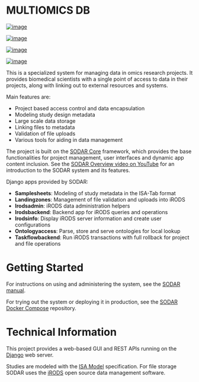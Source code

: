 # MULTIOMICS DB

[![image](https://github.com/bihealth/sodar-server/actions/workflows/build.yml/badge.svg)](https://github.com/bihealth/sodar-server/actions/workflows/build.yml)

[![image](https://coveralls.io/repos/github/bihealth/sodar-server/badge.svg?branch=main)](https://coveralls.io/github/bihealth/sodar-server?branch=main)

[![image](https://img.shields.io/badge/License-MIT-green.svg)](https://opensource.org/licenses/MIT)

[![image](https://img.shields.io/badge/code%20style-black-000000.svg)](https://github.com/ambv/black)

This is a specialized system for managing data in omics research
projects. It provides biomedical scientists with a single point of
access to data in their projects, along with linking out to external
resources and systems.

Main features are:

-   Project based access control and data encapsulation
-   Modeling study design metadata
-   Large scale data storage
-   Linking files to metadata
-   Validation of file uploads
-   Various tools for aiding in data management

The project is built on the [SODAR
Core](https://github.com/bihealth/sodar-core) framework, which provides
the base functionalities for project management, user interfaces and
dynamic app content inclusion. See the [SODAR Overview video on
YouTube](https://www.youtube.com/watch?v=LQ8foUpjnqs) for an
introduction to the SODAR system and its features.

Django apps provided by SODAR:

-   **Samplesheets**: Modeling of study metadata in the ISA-Tab format
-   **Landingzones**: Management of file validation and uploads into
    iRODS
-   **Irodsadmin**: iRODS data administration helpers
-   **Irodsbackend**: Backend app for iRODS queries and operations
-   **Irodsinfo**: Display iRODS server information and create user
    configurations
-   **Ontologyaccess**: Parse, store and serve ontologies for local
    lookup
-   **Taskflowbackend**: Run iRODS transactions with full rollback for
    project and file operations

Getting Started
===============

For instructions on using and administering the system, see the [SODAR
manual](https://sodar-server.readthedocs.io/).

For trying out the system or deploying it in production, see the [SODAR
Docker Compose](https://github.com/bihealth/sodar-docker-compose)
repository.

Technical Information
=====================

This project provides a web-based GUI and REST APIs running on the
[Django](https://www.djangoproject.com/) web server.

Studies are modeled with the [ISA Model](https://isa-tools.org)
specification. For file storage SODAR uses the
[iRODS](https://irods.org/) open source data management software.
